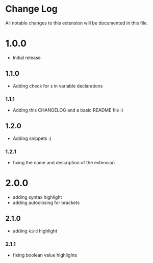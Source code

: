 # Change Log
All notable changes to this extension will be documented in this file.

# 1.0.0
- Initial release

## 1.1.0
- Adding check for `$` in variable declarations

### 1.1.1
- Adding this CHANGELOG and a basic README file :)

## 1.2.0
- Adding snippets :)

### 1.2.1
- fixing the name and description of the extension

# 2.0.0
- adding syntax highlight
- adding autoclosing for brackets

## 2.1.0
- adding `kind` highlight

### 2.1.1
- fixing boolean value highlights

